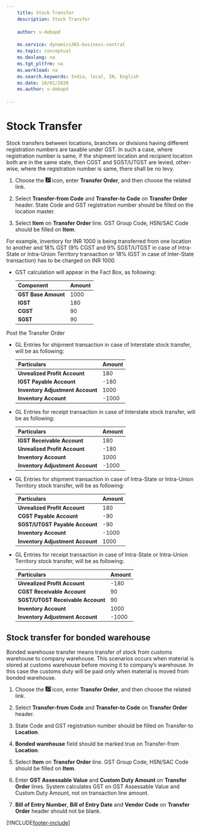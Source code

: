 ```yaml
---
    title: Stock Transfer
    description: Stock Transfer

    author: v-debapd

    ms.service: dynamics365-business-central
    ms.topic: conceptual
    ms.devlang: na
    ms.tgt_pltfrm: na
    ms.workload: na
    ms.search.keywords: India, local, IN, English
    ms.date: 10/01/2020
    ms.author: v-debapd

---
```


# Stock Transfer


Stock transfers between locations, branches or divisions having different registration numbers are taxable under GST. In such a case, where registration number is same, if the shipment location and recipient location both are in the same state, then CGST and SGST/UTGST are levied, other-wise, where the registration number is same, there shall be no levy.

1.  Choose the ![Search for Page or Report](image/search_small.png "Search for Page or Report icon") icon, enter **Transfer Order**, and then choose the related link. 
2. Select **Transfer-from Code** and **Transfer-to Code** on **Transfer Order** header.  State Code and GST registration number should be filled on the location master.

3. Select **Item** on **Transfer Order** line. GST Group Code, HSN/SAC Code should be filled on **Item**.


For example, inventory for INR 1000 is being transferred from one location to another and 18% GST (9% CGST and 9% SGST/UTGST in case of Intra-State or Intra-Union Territory transaction or 18% IGST in case of Inter-State transaction) has to be charged on INR 1000.

- GST calculation will appear in the Fact Box, as following:
    
    |Component|Amount|
    |----------------------------------|---------------------------------------|  
    |**GST Base Amount**|1000|  
    |**IGST**|180|
    |**CGST**|90| 
    |**SGST**|90|

Post the Transfer Order

- GL Entries for shipment transaction in case of Interstate stock transfer, will be as following:

    |Particulars|Amount|
    |----------------------------------|---------------------------------------|  
    |**Unrealized Profit Account**|180|
    |**IGST Payable Account**|-180|
    |**Inventory Adjustment Account**|1000|
    |**Inventory Account**|-1000|

- GL Entries for receipt transaction in case of Interstate stock transfer, will be as following:
    
    |Particulars|Amount|
    |----------------------------------|---------------------------------------|  
    |**IGST Receivable Account**|180|  
    |**Unrealized Profit Account**|-180|  
    |**Inventory Account**|1000|
    |**Inventory Adjustment Account**|-1000|

- GL Entries for shipment transaction in case of Intra-State or Intra-Union Territory stock transfer, will be as following:

    |Particulars|Amount|
    |----------------------------------|---------------------------------------|  
    |**Unrealized Profit Account**|180|  
    |**CGST Payable Account**|-90|
    |**SGST/UTGST Payable Account**|-90|  
    |**Inventory Account**|-1000|
    |**Inventory Adjustment Account**|1000|

- GL Entries for receipt transaction in case of Intra-State or Intra-Union Territory stock transfer, will be as following:

    |Particulars|Amount|
    |----------------------------------|---------------------------------------|  
    |**Unrealized Profit Account**|-180|  
    |**CGST Receivable Account**|90|
    |**SGST/UTGST Receivable Account**|90|  
    |**Inventory Account**|1000| 
    |**Inventory Adjustment Account**|-1000|

## Stock transfer for bonded warehouse

Bonded warehouse transfer means transfer of stock from customs warehouse to company warehouse. This scenarios occurs when material is stored at customs warehouse before moving it to company’s warehouse. In this case the customs duty will be paid only when material is moved from bonded warehouse.

1. Choose the ![Search for Page or Report](image/search_small.png "Search for Page or Report icon") icon, enter **Transfer Order**, and then choose the related link. 
2. Select **Transfer-from Code** and **Transfer-to Code** on **Transfer Order** header. 
3. State Code and GST registration number should be filled on Transfer-to **Location**.
4. **Bonded warehouse** field should be marked true on Transfer-from **Location**.

3. Select **Item** on **Transfer Order** line. GST Group Code, HSN/SAC Code should be filled on **Item**.

4. Enter **GST Assessable Value** and **Custom Duty Amount** on **Transfer Order** lines. System calculates GST on GST Assessable Value and Custom Duty Amount, not on transaction line amount.

5. **Bill of Entry Number**, **Bill of Entry Date** and **Vendor Code** on **Transfer Order** header should not be blank.








































[!INCLUDE[footer-include](../../includes/footer-banner.md)]